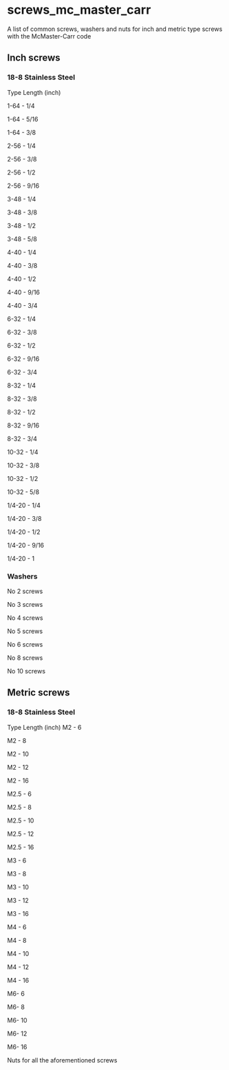# screws_mc_master_carr
A list of common screws, washers and nuts for inch and metric type screws with the McMaster-Carr code

## Inch screws		
### 18-8 Stainless Steel		
		
Type	Length (inch)	

1-64 - 1/4

1-64 - 5/16

1-64 - 3/8

		
2-56   -	1/4	

2-56   -	3/8	

2-56   -	1/2	

2-56   -	9/16

		
3-48 - 	1/4	

3-48 - 	3/8	

3-48 - 	1/2	

3-48 - 	5/8	

		
4-40 -	1/4	

4-40 -	3/8	

4-40 -	1/2	

4-40 -	9/16

4-40 -	3/4	

		
6-32	- 1/4

6-32	- 3/8	

6-32	- 1/2	

6-32	- 9/16

6-32	- 3/4	

		
8-32	- 1/4	

8-32	- 3/8	

8-32	- 1/2	

8-32	- 9/16

8-32	- 3/4	

		
10-32	- 1/4

10-32	- 3/8

10-32	- 1/2

10-32	- 5/8

		
1/4-20	- 1/4	

1/4-20	- 3/8	

1/4-20	- 1/2	

1/4-20	- 9/16

1/4-20	- 1	
	

### Washers		
No 2 screws	

No 3 screws		

No 4 screws		

No 5 screws	

No 6 screws		

No 8 screws		

No 10 screws		

## Metric screws	
### 18-8 Stainless Steel	
	
Type	Length (inch)
M2 -	6

M2 -	8

M2 -	10

M2 -	12

M2 -	16

	
M2.5 -	6

M2.5 -	8

M2.5 -	10

M2.5 -	12

M2.5 -	16

	
M3 - 	6

M3 - 	8

M3 - 	10

M3 - 	12

M3 - 	16

	
M4 - 	6

M4 - 	8

M4 - 	10

M4 - 	12

M4 - 	16

	
M6-	6

M6-	8

M6-	10

M6-	12

M6-	16


Nuts for all the aforementioned screws

